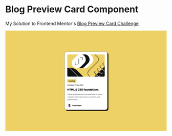 # Blog Preview Card Component

My Solution to Frontend Mentor's [Blog Preview Card Challenge](https://www.frontendmentor.io/solutions/blog-preview-card-yl7aVBL3LU)

[![screenshot](public/screenshot.png)](https://blog-preview-card-demo.vercel.app/)
